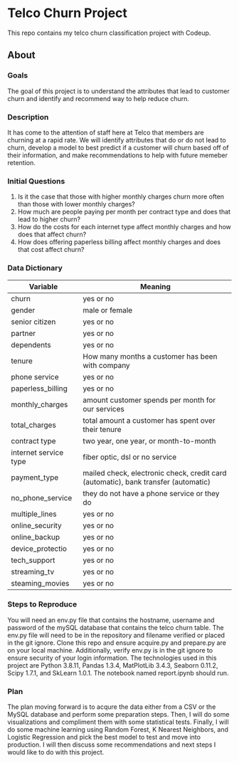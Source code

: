# Telco Churn Project
This repo contains my telco churn classification project with Codeup.

## About

### Goals
The goal of this project is to understand the attributes that lead to customer churn and identify and recommend way to help reduce churn.

### Description
It has come to the attention of staff here at Telco that members are churning at a rapid rate. We will identify attributes that do  or do not lead to churn, develop a model to best predict if a customer will churn based off of their information, and make recommendations to help with future memeber retention.

### Initial Questions
1) Is it the case that those with higher monthly charges churn more often than those with lower monthly charges?
2) How much are people paying per month per contract type and does that lead to higher churn?
3) How do the costs for each internet type affect monthly charges and how does that affect churn?
4) How does offering paperless billing affect monthly charges and does that cost affect churn?

### Data Dictionary
<table>
<thead><tr>
<th>Variable</th>
<th>Meaning</th>
</tr>
</thead>
<tbody>
<tr>
<td>churn</td>
<td>yes or no</td>
</tr>
<tr>
<td>gender</td>
<td>male or female</td>
</tr>
<tr>
<td>senior citizen</td>
<td>yes or no</td>
</tr>
<tr>
<td>partner</td>
<td>yes or no </td>
</tr>
<tr>
<td>dependents</td>
<td>yes or no </td>
</tr>
<tr>
<td>tenure</td>
<td>How many months a customer has been with company</td>
</tr>
<tr>
<td>phone service</td>
<td>yes or no</td>
</tr>
<tr>
<td>paperless_billing</td>
<td>yes or no</td>
</tr>
<tr>
<td>monthly_charges</td>
<td> amount customer spends per month for our services</td>
</tr>
<tr>
<td>total_charges</td>
<td>total amount a customer has spent over their tenure</td>
</tr>
<tr>
<td>contract type</td>
<td>two year, one year, or month-to-month </td>
</tr>
<tr>
<td>internet service type</td>
<td>fiber optic, dsl or no service</td>
</tr>
<tr>
<td>payment_type</td>
<td>mailed check, electronic check, credit card (automatic), bank transfer (automatic)</td>
</tr>
<tr>
<td>no_phone_service</td>
<td>they do not have a phone service or they do</td>
</tr>
<tr>
<td>multiple_lines</td>
<td>yes or no </td>
</tr>
<tr>
<td>online_security</td>
<td>yes or no </td>
</tr>
<tr>
<td>online_backup</td>
<td>yes or no </td>
</tr>
<tr>
<td>device_protectio</td>
<td>yes or no </td>
</tr>
<tr>
<td>tech_support</td>
<td>yes or no </td>
</tr>
<tr>
<td>streaming_tv</td>
<td>yes or no </td>
</tr>
<tr>
<td>steaming_movies</td>
<td>yes or no </td>
</tr>
</tbody>
</table>

### Steps to Reproduce
You will need an env.py file that contains the hostname, username and password of the mySQL database that contains the telco churn table. The env.py file will need to be in the repository and filename verified or placed in the git ignore. Clone this repo and ensure acquire.py and prepare.py are on your local machine. Additionally, verify env.py is in the git ignore to ensure security of your login information. The technologies used in this project are Python 3.8.11, Pandas 1.3.4, MatPlotLib 3.4.3, Seaborn 0.11.2, Scipy 1.7.1, and SkLearn 1.0.1. The notebook named report.ipynb should run.

### Plan
The plan moving forward is to acqure the data either from a CSV or the MySQL database and perform some preparation steps. Then, I  will do some visualizations and compliment them with some statistical tests. Finally, I will do some machine learning using Random Forest, K Nearest Neighbors, and Logistic Regression and pick the best model to test and move into production. I will then discuss some recommendations and next steps I would like to do with this project.
